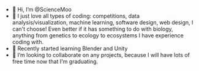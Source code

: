 - 👋 Hi, I’m @ScienceMoo
- 👀 I just love all types of coding: competitions, data analysis/visualization, machine learning, software design, web design, I can't choose! Even better if it has something to do with biology, anything from genetics to ecology to ecosystems I have experience coding with.
- 🌱 Recently started learning Blender and Unity
- 💞️ I’m looking to collaborate on any projects, because I will have lots of free time now that I'm graduating.

<!---
ScienceMoo/ScienceMoo is a ✨ special ✨ repository because its `README.md` (this file) appears on your GitHub profile.
You can click the Preview link to take a look at your changes.
--->
